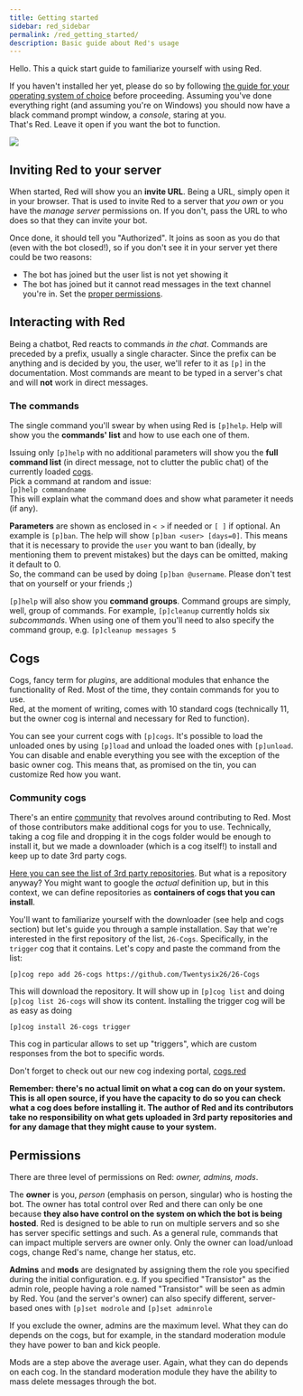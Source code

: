 ```yaml
---
title: Getting started
sidebar: red_sidebar
permalink: /red_getting_started/
description: Basic guide about Red's usage
---
```


Hello. This a quick start guide to familiarize yourself with using Red.  

If you haven't installed her yet, please do so by following [the guide for your operating system of choice](https://dealien.github.io/Red-Magician-Docs/) before proceeding.
Assuming you've done everything right (and assuming you're on Windows) you should now have a black command prompt window, a *console*, staring at you.  
That's Red.  Leave it open if you want the bot to function.

![](https://i.imgur.com/an6AT2M.png)

## Inviting Red to your server

When started, Red will show you an **invite URL**. Being a URL, simply open it in your browser. That is used to invite Red to a server that *you own* or you have the *manage server* permissions on. If you don't, pass the URL to who does so that they can invite your bot.

Once done, it should tell you "Authorized". It joins as soon as you do that (even with the bot closed!), so if you don't see it in your server yet there could be two reasons:

* The bot has joined but the user list is not yet showing it
* The bot has joined but it cannot read messages in the text channel you're in. Set the [proper permissions](https://support.discordapp.com/hc/en-us/articles/206029707).

## Interacting with Red

Being a chatbot, Red reacts to commands *in the chat*. Commands are preceded by a prefix, usually a single character. Since the prefix can be anything and is decided by you, the user, we'll refer to it as `[p]` in the documentation. Most commands are meant to be typed in a server's chat and will **not** work in direct messages.  

### The commands

The single command you'll swear by when using Red is `[p]help`. Help will show you the **commands' list** and how to use each one of them.

Issuing only `[p]help` with no additional parameters will show you the **full command list** (in direct message, not to clutter the public chat) of the currently loaded [cogs](https://dealien.github.io/Red-Magician-Docs/red_getting_started/#cogs).  
Pick a command at random and issue:  
`[p]help commandname`  
This will explain what the command does and show what parameter it needs (if any).

**Parameters** are shown as enclosed in `< >` if needed or `[ ]` if optional.
An example is `[p]ban`. The help will show `[p]ban <user> [days=0]`. This means that it is necessary to provide the `user` you want to ban (ideally, by mentioning them to prevent mistakes) but the days can be omitted, making it default to 0.  
So, the command can be used by doing `[p]ban @username`. Please don't test that on yourself or your friends ;)

`[p]help` will also show you **command groups**. Command groups are simply, well, group of commands. For example, `[p]cleanup` currently holds six *subcommands*. When using one of them you'll need to also specify the command group, e.g. `[p]cleanup messages 5`

## Cogs

Cogs, fancy term for *plugins*, are additional modules that enhance the functionality of Red. Most of the time, they contain commands for you to use.  
Red, at the moment of writing, comes with 10 standard cogs (technically 11, but the owner cog is internal and necessary for Red to function). 

You can see your current cogs with `[p]cogs`. It's possible to load the unloaded ones by using `[p]load` and unload the loaded ones with `[p]unload`.  
You can disable and enable everything you see with the exception of the basic owner cog. This means that, as promised on the tin, you can customize Red how you want.

### Community cogs

There's an entire [community](https://discord.gg/red) that revolves around contributing to Red. Most of those contributors make additional cogs for you to use.  Technically, taking a cog file and dropping it in the cogs folder would be enough to install it, but we made a downloader (which is a cog itself!) to install and keep up to date 3rd party cogs.  

[Here you can see the list of 3rd party repositories](https://dealien.github.io/Red-Magician-Docs/red_cog_approved_repos/). But what is a repository anyway? You might want to google the *actual* definition up, but in this context, we can define repositories as **containers of cogs that you can install**.  

You'll want to familiarize yourself with the downloader (see help and cogs section) but let's guide you through a sample installation. Say that we're interested in the first repository of the list, `26-Cogs`. Specifically, in the `trigger` cog that it contains. Let's copy and paste the command from the list:  

`[p]cog repo add 26-cogs https://github.com/Twentysix26/26-Cogs`

This will download the repository. It will show up in `[p]cog list` and doing `[p]cog list 26-cogs` will show its content.
Installing the trigger cog will be as easy as doing  

`[p]cog install 26-cogs trigger`  

This cog in particular allows to set up "triggers", which are custom responses from the bot to specific words.

Don't forget to check out our new cog indexing portal, [cogs.red](https://cogs.red)

**Remember: there's no actual limit on what a cog can do on your system. This is all open source, if you have the capacity to do so you can check what a cog does before installing it. The author of Red and its contributors take no responsibility on what gets uploaded in 3rd party repositories and for any damage that they might cause to your system.**

## Permissions

There are three level of permissions on Red: *owner, admins, mods*.  

The **owner** is you, *person* (emphasis on person, singular) who is hosting the bot. The owner has total control over Red and there can only be one because **they also have control on the system on which the bot is being hosted**.
Red is designed to be able to run on multiple servers and so she has server specific settings and such. As a general rule, commands that can impact multiple servers are owner only. 
Only the owner can load/unload cogs, change Red's name, change her status, etc.

**Admins** and **mods** are designated by assigning them the role you specified during the initial configuration. e.g. If you specified "Transistor" as the admin role, people having a role named "Transistor" will be seen as admin by Red. You (and the server's owner) can also specify different, server-based ones with `[p]set modrole` and `[p]set adminrole`

If you exclude the owner, admins are the maximum level. What they can do depends on the cogs, but for example, in the standard moderation module they have power to ban and kick people.

Mods are a step above the average user. Again, what they can do depends on each cog. In the standard moderation module they have the ability to mass delete messages through the bot.
